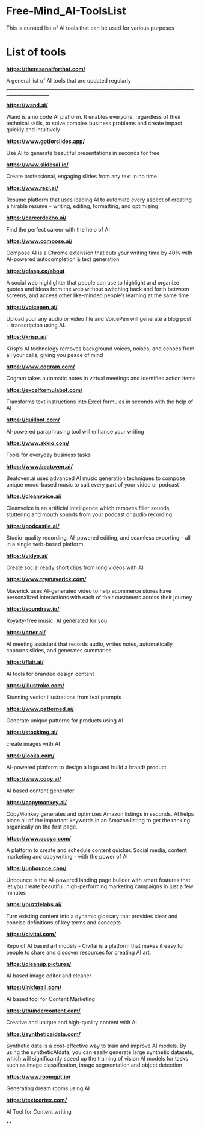 # Free-Mind_AI-ToolsList
This is curated list of AI tools that can be used for various purposes
# List of tools

**https://theresanaiforthat.com/**

A general list of AI tools that are updated regularly 
**____________________________________________________________________________________________**

**https://wand.ai/**

Wand is a no code AI platform. It enables everyone, regardless of their technical skills, to solve complex business problems and create impact quickly and intuitively

**https://www.gptforslides.app/**

Use AI to generate beautiful presentations in seconds for free 

**https://www.slidesai.io/**

Create professional, engaging slides from any text in no time

**https://www.rezi.ai/**

Resume platform that uses leading AI to automate every aspect of creating a hirable resume - writing, editing, formatting, and optimizing

**https://careerdekho.ai/**

Find the perfect career with the help of AI

**https://www.compose.ai/**

Compose AI is a Chrome extension that cuts your writing time by 40% with AI-powered autocompletion & text generation

**https://glasp.co/about**

A social web highlighter that people can use to highlight and organize quotes and ideas from the web without switching back and forth between screens, and access other like-minded people’s learning at the same time

**https://voicepen.ai/**

Upload your any audio or video file and VoicePen will generate a blog post + transcription using AI.

**https://krisp.ai/**

Krisp’s AI technology removes background voices, noises, and echoes from all your calls, giving you peace of mind


**https://www.cogram.com/**

Cogram takes automatic notes in virtual meetings and identifies action items


**https://excelformulabot.com/**

Transforms text instructions into Excel formulas in seconds with the help of AI

**https://quillbot.com/**

AI-powered paraphrasing tool will enhance your writing

**https://www.akkio.com/**

Tools for everyday business tasks

**https://www.beatoven.ai/**

Beatoven.ai uses advanced AI music generation techniques to compose unique mood-based music to suit every part of your video or podcast


**https://cleanvoice.ai/**

Cleanvoice is an artificial intelligence which removes filler sounds, stuttering and mouth sounds from your podcast or audio recording

**https://podcastle.ai/**

Studio-quality recording, AI-powered editing, and seamless exporting – all in a single web-based platform

**https://vidyo.ai/**

Create social ready short clips from long videos with AI

**https://www.trymaverick.com/**

Maverick uses AI-generated video to help ecommerce stores have personalized interactions with each of their customers across their journey

**https://soundraw.io/**

Royalty-free music, AI generated for you

**https://otter.ai/**

AI meeting assistant that records audio, writes notes, automatically captures slides, and generates summaries

**https://flair.ai/**

AI tools for branded design content

**https://illustroke.com/**

Stunning vector illustrations from text prompts

**https://www.patterned.ai/**

Generate unique patterns for products using AI

**https://stockimg.ai/**

create images with AI

**https://looka.com/**

AI-powered platform to design a logo and build a brand/ product

**https://www.copy.ai/**

 AI based content generator
 
 **https://copymonkey.ai/**
 
 CopyMonkey generates and optimizes Amazon listings in seconds. AI helps place all of the important keywords in an Amazon listing to get the ranking organically on the first page.
 
 **https://www.ocoya.com/**
 
 A platform to create and schedule content quicker.
Social media, content marketing and copywriting - with the power of AI

**https://unbounce.com/**

Unbounce is the AI-powered landing page builder with smart features that let you create beautiful, high-performing marketing campaigns in just a few minutes

**https://puzzlelabs.ai/**

Turn existing content into a dynamic glossary that provides clear and concise definitions of key terms and concepts

**https://civitai.com/**

Repo of AI based art models - Civitai is a platform that makes it easy for people to share and discover resources for creating AI art. 

**https://cleanup.pictures/**

AI based image editor and cleaner

**https://inkforall.com/**

AI based tool for Content Marketing

**https://thundercontent.com/**

Creative and unique and high-quality content with AI

**https://syntheticaidata.com/**

Synthetic data is a cost-effective way to train and improve AI models. By using the syntheticAIdata, you can easily generate large synthetic datasets, which will significantly speed up the training of vision AI models for tasks such as image classification, image segmentation and object detection


**https://www.roomgpt.io/**

Generating dream rooms using AI

**https://textcortex.com/**

AI Tool for Content writing

**
